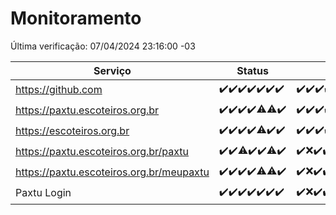 # Monitoramento

Última verificação: 07/04/2024 23:16:00 -03

|Serviço|Status|Últimas 24h|
|---|---|---|
|https://github.com|<span title="2024-04-01: OK=24">✔️</span><span title="2024-04-02: OK=24">✔️</span><span title="2024-04-03: OK=24">✔️</span><span title="2024-04-04: OK=24">✔️</span><span title="2024-04-05: OK=24">✔️</span><span title="2024-04-06: OK=24">✔️</span><span title="2024-04-07: OK=2">✔️</span>|<span title="06/04/2024 23:17:00 -03 : 200">✔️</span><span title="07/04/2024 00:07:00 -03 : 200">✔️</span><span title="07/04/2024 01:09:00 -03 : 200">✔️</span><span title="07/04/2024 02:07:00 -03 : 200">✔️</span><span title="07/04/2024 03:07:00 -03 : 200">✔️</span><span title="07/04/2024 04:04:00 -03 : 200">✔️</span><span title="07/04/2024 05:09:00 -03 : 200">✔️</span><span title="07/04/2024 06:06:00 -03 : 200">✔️</span><span title="07/04/2024 07:05:00 -03 : 200">✔️</span><span title="07/04/2024 08:04:00 -03 : 200">✔️</span><span title="07/04/2024 09:10:00 -03 : 200">✔️</span><span title="07/04/2024 10:06:00 -03 : 200">✔️</span><span title="07/04/2024 11:03:00 -03 : 200">✔️</span><span title="07/04/2024 12:05:00 -03 : 200">✔️</span><span title="07/04/2024 13:06:00 -03 : 200">✔️</span><span title="07/04/2024 14:03:00 -03 : 200">✔️</span><span title="07/04/2024 15:07:00 -03 : 200">✔️</span><span title="07/04/2024 16:02:00 -03 : 200">✔️</span><span title="07/04/2024 17:06:00 -03 : 200">✔️</span><span title="07/04/2024 18:05:00 -03 : 200">✔️</span><span title="07/04/2024 19:04:00 -03 : 200">✔️</span><span title="07/04/2024 20:06:00 -03 : 200">✔️</span><span title="07/04/2024 21:31:00 -03 : 200">✔️</span><span title="07/04/2024 22:41:00 -03 : 200">✔️</span><span title="07/04/2024 23:16:00 -03 : 200">✔️</span>|
|https://paxtu.escoteiros.org.br|<span title="2024-04-01: OK=24">✔️</span><span title="2024-04-02: OK=24">✔️</span><span title="2024-04-03: OK=24">✔️</span><span title="2024-04-04: OK=24">✔️</span><span title="2024-04-05: OK=23, Falhas=1">⚠️</span><span title="2024-04-06: OK=23, Falhas=1">⚠️</span><span title="2024-04-07: OK=2">✔️</span>|<span title="06/04/2024 23:17:00 -03 : 200">✔️</span><span title="07/04/2024 00:07:00 -03 : 200">✔️</span><span title="07/04/2024 01:09:00 -03 : 200">✔️</span><span title="07/04/2024 02:07:00 -03 : 200">✔️</span><span title="07/04/2024 03:07:00 -03 : 200">✔️</span><span title="07/04/2024 04:04:00 -03 : 200">✔️</span><span title="07/04/2024 05:09:00 -03 : 200">✔️</span><span title="07/04/2024 06:06:00 -03 : 200">✔️</span><span title="07/04/2024 07:05:00 -03 : 200">✔️</span><span title="07/04/2024 08:04:00 -03 : 200">✔️</span><span title="07/04/2024 09:10:00 -03 : 200">✔️</span><span title="07/04/2024 10:06:00 -03 : 200">✔️</span><span title="07/04/2024 11:03:00 -03 : 200">✔️</span><span title="07/04/2024 12:05:00 -03 : 200">✔️</span><span title="07/04/2024 13:06:00 -03 : 200">✔️</span><span title="07/04/2024 14:03:00 -03 : 200">✔️</span><span title="07/04/2024 15:07:00 -03 : 200">✔️</span><span title="07/04/2024 16:02:00 -03 : 200">✔️</span><span title="07/04/2024 17:06:00 -03 : 200">✔️</span><span title="07/04/2024 18:05:00 -03 : 200">✔️</span><span title="07/04/2024 19:04:00 -03 : 200">✔️</span><span title="07/04/2024 20:06:00 -03 : 200">✔️</span><span title="07/04/2024 21:31:00 -03 : 200">✔️</span><span title="07/04/2024 22:41:00 -03 : 200">✔️</span><span title="07/04/2024 23:16:00 -03 : 200">✔️</span>|
|https://escoteiros.org.br|<span title="2024-04-01: OK=24">✔️</span><span title="2024-04-02: OK=24">✔️</span><span title="2024-04-03: OK=24">✔️</span><span title="2024-04-04: OK=24">✔️</span><span title="2024-04-05: OK=21, Falhas=3">⚠️</span><span title="2024-04-06: OK=24">✔️</span><span title="2024-04-07: OK=2">✔️</span>|<span title="06/04/2024 23:17:00 -03 : 200">✔️</span><span title="07/04/2024 00:07:00 -03 : 200">✔️</span><span title="07/04/2024 01:09:00 -03 : 200">✔️</span><span title="07/04/2024 02:07:00 -03 : 200">✔️</span><span title="07/04/2024 03:07:00 -03 : 200">✔️</span><span title="07/04/2024 04:04:00 -03 : 200">✔️</span><span title="07/04/2024 05:09:00 -03 : 200">✔️</span><span title="07/04/2024 06:06:00 -03 : 200">✔️</span><span title="07/04/2024 07:05:00 -03 : 200">✔️</span><span title="07/04/2024 08:04:00 -03 : 200">✔️</span><span title="07/04/2024 09:10:00 -03 : 200">✔️</span><span title="07/04/2024 10:06:00 -03 : 200">✔️</span><span title="07/04/2024 11:03:00 -03 : 200">✔️</span><span title="07/04/2024 12:05:00 -03 : 200">✔️</span><span title="07/04/2024 13:06:00 -03 : 200">✔️</span><span title="07/04/2024 14:03:00 -03 : 200">✔️</span><span title="07/04/2024 15:07:00 -03 : 200">✔️</span><span title="07/04/2024 16:02:00 -03 : 200">✔️</span><span title="07/04/2024 17:06:00 -03 : 200">✔️</span><span title="07/04/2024 18:05:00 -03 : 200">✔️</span><span title="07/04/2024 19:04:00 -03 : 200">✔️</span><span title="07/04/2024 20:06:00 -03 : 200">✔️</span><span title="07/04/2024 21:31:00 -03 : 200">✔️</span><span title="07/04/2024 22:41:00 -03 : 200">✔️</span><span title="07/04/2024 23:16:00 -03 : 200">✔️</span>|
|https://paxtu.escoteiros.org.br/paxtu|<span title="2024-04-01: OK=24">✔️</span><span title="2024-04-02: OK=24">✔️</span><span title="2024-04-03: OK=23, Falhas=1">⚠️</span><span title="2024-04-04: OK=24">✔️</span><span title="2024-04-05: OK=24">✔️</span><span title="2024-04-06: OK=23, Falhas=1">⚠️</span><span title="2024-04-07: OK=2">✔️</span>|<span title="06/04/2024 23:17:00 -03 : 200">✔️</span><span title="07/04/2024 00:07:00 -03 : 0">❌</span><span title="07/04/2024 01:09:00 -03 : 200">✔️</span><span title="07/04/2024 02:07:00 -03 : 200">✔️</span><span title="07/04/2024 03:07:00 -03 : 200">✔️</span><span title="07/04/2024 04:04:00 -03 : 200">✔️</span><span title="07/04/2024 05:09:00 -03 : 200">✔️</span><span title="07/04/2024 06:06:00 -03 : 200">✔️</span><span title="07/04/2024 07:05:00 -03 : 200">✔️</span><span title="07/04/2024 08:04:00 -03 : 200">✔️</span><span title="07/04/2024 09:10:00 -03 : 200">✔️</span><span title="07/04/2024 10:06:00 -03 : 200">✔️</span><span title="07/04/2024 11:03:00 -03 : 200">✔️</span><span title="07/04/2024 12:05:00 -03 : 200">✔️</span><span title="07/04/2024 13:06:00 -03 : 200">✔️</span><span title="07/04/2024 14:03:00 -03 : 200">✔️</span><span title="07/04/2024 15:07:00 -03 : 200">✔️</span><span title="07/04/2024 16:02:00 -03 : 200">✔️</span><span title="07/04/2024 17:06:00 -03 : 200">✔️</span><span title="07/04/2024 18:05:00 -03 : 200">✔️</span><span title="07/04/2024 19:04:00 -03 : 200">✔️</span><span title="07/04/2024 20:06:00 -03 : 200">✔️</span><span title="07/04/2024 21:31:00 -03 : 200">✔️</span><span title="07/04/2024 22:41:00 -03 : 200">✔️</span><span title="07/04/2024 23:16:00 -03 : 200">✔️</span>|
|https://paxtu.escoteiros.org.br/meupaxtu|<span title="2024-04-01: OK=24">✔️</span><span title="2024-04-02: OK=24">✔️</span><span title="2024-04-03: OK=24">✔️</span><span title="2024-04-04: OK=24">✔️</span><span title="2024-04-05: OK=23, Falhas=1">⚠️</span><span title="2024-04-06: OK=23, Falhas=1">⚠️</span><span title="2024-04-07: OK=2">✔️</span>|<span title="06/04/2024 23:17:00 -03 : 200">✔️</span><span title="07/04/2024 00:08:00 -03 : 0">❌</span><span title="07/04/2024 01:09:00 -03 : 200">✔️</span><span title="07/04/2024 02:07:00 -03 : 200">✔️</span><span title="07/04/2024 03:07:00 -03 : 200">✔️</span><span title="07/04/2024 04:04:00 -03 : 200">✔️</span><span title="07/04/2024 05:09:00 -03 : 200">✔️</span><span title="07/04/2024 06:06:00 -03 : 200">✔️</span><span title="07/04/2024 07:05:00 -03 : 200">✔️</span><span title="07/04/2024 08:04:00 -03 : 200">✔️</span><span title="07/04/2024 09:10:00 -03 : 200">✔️</span><span title="07/04/2024 10:06:00 -03 : 200">✔️</span><span title="07/04/2024 11:03:00 -03 : 200">✔️</span><span title="07/04/2024 12:05:00 -03 : 200">✔️</span><span title="07/04/2024 13:06:00 -03 : 200">✔️</span><span title="07/04/2024 14:03:00 -03 : 200">✔️</span><span title="07/04/2024 15:07:00 -03 : 200">✔️</span><span title="07/04/2024 16:02:00 -03 : 200">✔️</span><span title="07/04/2024 17:06:00 -03 : 200">✔️</span><span title="07/04/2024 18:05:00 -03 : 200">✔️</span><span title="07/04/2024 19:04:00 -03 : 200">✔️</span><span title="07/04/2024 20:06:00 -03 : 200">✔️</span><span title="07/04/2024 21:31:00 -03 : 200">✔️</span><span title="07/04/2024 22:41:00 -03 : 200">✔️</span><span title="07/04/2024 23:16:00 -03 : 200">✔️</span>|
|Paxtu Login|<span title="2024-04-01: OK=24">✔️</span><span title="2024-04-02: OK=24">✔️</span><span title="2024-04-03: OK=24">✔️</span><span title="2024-04-04: OK=24">✔️</span><span title="2024-04-05: OK=24">✔️</span><span title="2024-04-06: OK=24">✔️</span><span title="2024-04-07: OK=2">✔️</span>|<span title="06/04/2024 23:17:00 -03 : 200">✔️</span><span title="07/04/2024 00:08:00 -03 : 504">❌</span><span title="07/04/2024 01:09:00 -03 : 200">✔️</span><span title="07/04/2024 02:07:00 -03 : 200">✔️</span><span title="07/04/2024 03:07:00 -03 : 200">✔️</span><span title="07/04/2024 04:04:00 -03 : 200">✔️</span><span title="07/04/2024 05:09:00 -03 : 200">✔️</span><span title="07/04/2024 06:06:00 -03 : 200">✔️</span><span title="07/04/2024 07:05:00 -03 : 200">✔️</span><span title="07/04/2024 08:04:00 -03 : 200">✔️</span><span title="07/04/2024 09:10:00 -03 : 200">✔️</span><span title="07/04/2024 10:06:00 -03 : 200">✔️</span><span title="07/04/2024 11:03:00 -03 : 200">✔️</span><span title="07/04/2024 12:05:00 -03 : 200">✔️</span><span title="07/04/2024 13:06:00 -03 : 200">✔️</span><span title="07/04/2024 14:03:00 -03 : 200">✔️</span><span title="07/04/2024 15:07:00 -03 : 200">✔️</span><span title="07/04/2024 16:02:00 -03 : 200">✔️</span><span title="07/04/2024 17:06:00 -03 : 200">✔️</span><span title="07/04/2024 18:05:00 -03 : 200">✔️</span><span title="07/04/2024 19:04:00 -03 : 200">✔️</span><span title="07/04/2024 20:06:00 -03 : 200">✔️</span><span title="07/04/2024 21:31:00 -03 : 200">✔️</span><span title="07/04/2024 22:41:00 -03 : 200">✔️</span><span title="07/04/2024 23:16:00 -03 : 200">✔️</span>|
